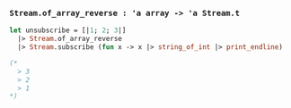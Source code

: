 ### `Stream.of_array_reverse : 'a array -> 'a Stream.t`

```ocaml
let unsubscribe = [|1; 2; 3|]
  |> Stream.of_array_reverse
  |> Stream.subscribe (fun x -> x |> string_of_int |> print_endline)

(*
  > 3
  > 2
  > 1
*)
```